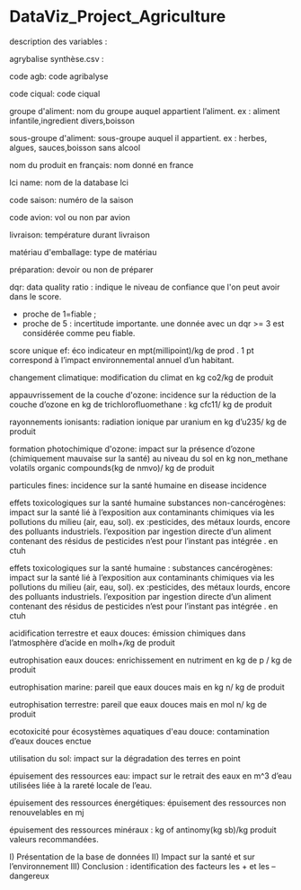 # DataViz_Project_Agriculture
description des variables :

agrybalise synthèse.csv :

code agb: code agribalyse

code ciqual: code ciqual

groupe d'aliment: nom du groupe auquel appartient l’aliment. ex : aliment infantile,ingredient divers,boisson

sous-groupe d'aliment: sous-groupe auquel il appartient. ex : herbes, algues, sauces,boisson sans alcool

nom du produit en français: nom donné en france

lci name: nom de la database lci 

code saison: numéro de la saison

code avion: vol ou non par avion

livraison: température durant livraison

matériau d'emballage: type de matériau

préparation: devoir ou non de préparer

dqr: data quality ratio :  indique le niveau de confiance que l'on peut avoir dans le score. 
- proche de 1=fiable ; 
- proche de 5 : incertitude importante. 
une donnée avec un dqr >= 3 est considérée comme peu fiable.

score unique ef: éco indicateur en mpt(millipoint)/kg de prod . 1 pt correspond à l’impact environnemental annuel d’un habitant.

changement climatique: modification du climat en kg co2/kg de produit

appauvrissement de la couche d'ozone: incidence sur la réduction de la couche d’ozone en kg de trichlorofluomethane : kg cfc11/ kg de produit

rayonnements ionisants: radiation ionique par uranium en kg d’u235/ kg de produit

formation photochimique d'ozone: impact sur la présence d’ozone (chimiquement mauvaise sur la santé) au niveau du sol en kg non_methane volatils organic compounds(kg de nmvo)/ kg de produit

particules fines: incidence sur la santé humaine en disease incidence

effets toxicologiques sur la santé humaine substances non-cancérogènes: impact sur la santé lié à l’exposition aux contaminants chimiques via les pollutions du milieu (air, eau, sol). ex :pesticides, des métaux lourds, encore des polluants industriels. l’exposition par ingestion directe d’un aliment contenant des résidus de pesticides n’est pour l’instant pas intégrée . en ctuh

effets toxicologiques sur la santé humaine : substances cancérogènes: impact sur la santé lié à l’exposition aux contaminants chimiques via les pollutions du milieu (air, eau, sol). ex :pesticides, des métaux lourds, encore des polluants industriels. l’exposition par ingestion directe d’un aliment contenant des résidus de pesticides n’est pour l’instant pas intégrée . en ctuh

acidification terrestre et eaux douces: émission chimiques dans l’atmosphère d’acide en molh+/kg de produit

eutrophisation eaux douces: enrichissement en nutriment en kg de p / kg de produit

eutrophisation marine: pareil que eaux douces mais en kg n/ kg de produit

eutrophisation terrestre: pareil que eaux douces mais en mol n/ kg de produit

ecotoxicité pour écosystèmes aquatiques d'eau douce: contamination d’eaux douces enctue

utilisation du sol: impact sur la dégradation des terres en point

épuisement des ressources eau: impact sur le retrait des eaux en m^3 d’eau utilisées liée à la rareté locale de l’eau.

épuisement des ressources énergétiques: épuisement des ressources non renouvelables en mj

épuisement des ressources minéraux : kg of antinomy(kg sb)/kg produit
valeurs recommandées.
 
I)	Présentation de la base de données
II)	Impact sur la santé et sur l’environnement
III)	Conclusion : identification des facteurs les + et les – dangereux 
